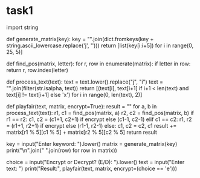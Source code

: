 # task1
import string

def generate_matrix(key):
    key = "".join(dict.fromkeys(key + string.ascii_lowercase.replace('j', '')))
    return [list(key[i:i+5]) for i in range(0, 25, 5)]

def find_pos(matrix, letter):
    for r, row in enumerate(matrix):
        if letter in row:
            return r, row.index(letter)

def process_text(text):
    text = text.lower().replace("j", "i")
    text = "".join(filter(str.isalpha, text))
    return [(text[i], text[i+1] if i+1 < len(text) and text[i] != text[i+1] else 'x') for i in range(0, len(text), 2)]

def playfair(text, matrix, encrypt=True):
    result = ""
    for a, b in process_text(text):
        r1, c1 = find_pos(matrix, a)
        r2, c2 = find_pos(matrix, b)
        if r1 == r2:
            c1, c2 = (c1+1, c2+1) if encrypt else (c1-1, c2-1)
        elif c1 == c2:
            r1, r2 = (r1+1, r2+1) if encrypt else (r1-1, r2-1)
        else:
            c1, c2 = c2, c1
        result += matrix[r1 % 5][c1 % 5] + matrix[r2 % 5][c2 % 5]
    return result

key = input("Enter keyword: ").lower()
matrix = generate_matrix(key)
print("\n".join(" ".join(row) for row in matrix))

choice = input("Encrypt or Decrypt? (E/D): ").lower()
text = input("Enter text: ")
print("Result:", playfair(text, matrix, encrypt=(choice == 'e')))




